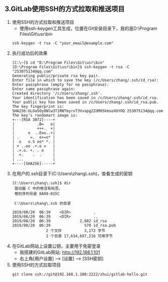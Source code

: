 ## 3.GitLab使用SSH的方式拉取和推送项目

1. 使用SSH的方式拉取和推送项目
    + 使用ssh-keygen工具生成，位置在Git安装目录下，我的是D:\Program Files\Git\usr\bin
    ```shell 
    ssh-keygen -t rsa -C "your_email@example.com"
    ```
2. 执行成功后的效果
    ```shell 
    [C:\~]$ cd "D:\Program Files\Git\usr\bin"
    [D:\Program Files\Git\usr\bin]$ ssh-keygen -t rsa -C "253075134@qq.com"
    Generating public/private rsa key pair.
    Enter file in which to save the key (/c/Users/zhang/.ssh/id_rsa): 
    Enter passphrase (empty for no passphrase): 
    Enter same passphrase again: 
    Created directory '/c/Users/zhang/.ssh'.
    Your identification has been saved in /c/Users/zhang/.ssh/id_rsa.
    Your public key has been saved in /c/Users/zhang/.ssh/id_rsa.pub.
    The key fingerprint is:
    SHA256:GLOaSOy8Nlw3T1RNTmyrxT3Vvapg2ZdM05kmsoXUYOQ 253075134@qq.com
    The key's randomart image is:
    +---[RSA 3072]----+
    |          .B=   o|
    |          +++.  +|
    |      o  ..Eoo..+|
    | .     =.  o+=o* |
    |  o   o.S oo* *. |
    | + ..oo .+.o =   |
    | .+.o. +. . o    |
    |  +.    .  .     |
    | ...             |
    +----[SHA256]-----+
    ```
3. 在用户的.ssh目录下(C:\Users\zhang\\.ssh)，查看生成的密钥
    ```shell 
    [C:\Users\zhang\.ssh]$ dir
     驱动器 C 中的卷没有标签。
     卷的序列号是 8A99-015C
    
     C:\Users\zhang\.ssh 的目录
    
    2019/08/20  06:39    <DIR>          .
    2019/08/20  06:39    <DIR>          ..
    2019/08/20  06:39             2,602 id_rsa
    2019/08/20  06:39               570 id_rsa.pub
                   2 个文件          3,172 字节
                   2 个目录 17,634,697,216 可用字节
    ```
4. 在GitLab网站上设置公钥，主要用于免密登录
    + 我搭建的GitLab网站: http://192.168.1.101
    + 右上角[用户设置] --> [设置] --> [SSH密钥]
5. 使用SSH的方式拉取项目
    ```shell 
    git clone ssh://git@192.168.1.100:2222/zhui/gitlab-hello.git
    ```